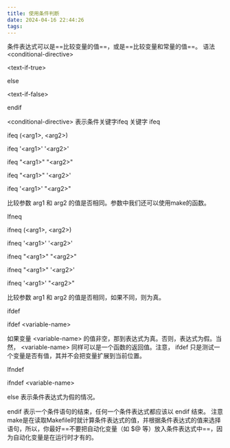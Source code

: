 ```yaml
---
title: 使用条件判断
date: 2024-04-16 22:44:26
tags: 
---
```


条件表达式可以是==比较变量的值==，或是==比较变量和常量的值==。
语法
\<conditional-directive\>

\<text-if-true\>

else

\<text-if-false\>

endif

\<conditional-directive\> 表示条件关键字ifeq
关键字
ifeq

ifeq (\<arg1\>, \<arg2\>)

ifeq '\<arg1\>' '\<arg2\>'

ifeq "\<arg1\>" "\<arg2\>"

ifeq "\<arg1\>" '\<arg2\>'

ifeq '\<arg1\>' "\<arg2\>"

比较参数 arg1 和 arg2 的值是否相同。参数中我们还可以使用make的函数。

Ifneq

ifneq (\<arg1\>, \<arg2\>)

ifneq '\<arg1\>' '\<arg2\>'

ifneq "\<arg1\>" "\<arg2\>"

ifneq "\<arg1\>" '\<arg2\>'

ifneq '\<arg1\>' "\<arg2\>"

比较参数 arg1 和 arg2 的值是否相同，如果不同，则为真。

ifdef

ifdef \<variable-name\>

如果变量 \<variable-name\> 的值非空，那到表达式为真。否则，表达式为假。当然， \<variable-name\> 同样可以是一个函数的返回值。注意， ifdef 只是测试一个变量是否有值，其并不会把变量扩展到当前位置。

Ifndef

ifndef \<variable-name\>

else 表示条件表达式为假的情况。

endif 表示一个条件语句的结束，任何一个条件表达式都应该以 endif 结束。
注意
make是在读取Makefile时就计算条件表达式的值，并根据条件表达式的值来选择语句，所以，你最好==不要把自动化变量（如 \$@ 等）放入条件表达式中==，因为自动化变量是在运行时才有的。
